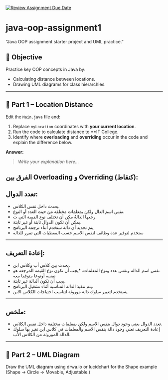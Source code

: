 [![Review Assignment Due Date](https://classroom.github.com/assets/deadline-readme-button-22041afd0340ce965d47ae6ef1cefeee28c7c493a6346c4f15d667ab976d596c.svg)](https://classroom.github.com/a/aM4vVoua)
# java-oop-assignment1
“Java OOP assignment starter project  and UML practice.”

## 🎯 Objective
Practice key OOP concepts in Java by:
- Calculating distance between locations.
- Drawing UML diagrams for class hierarchies.

---

## 🧮 Part 1 – Location Distance
Edit the `Main.java` file and:
1. Replace `myLocation` coordinates with **your current location**.
2. Run the code to calculate distance to **IT College.
3. Identify where **overloading** and **overriding** occur in the code and explain the difference below.

**Answer:**
> _Write your explanation here..._

## الفرق بين Overloading و Overriding (كنقاط):

## تعدد الدوال:

* يحدث داخل نفس الكلاس.
* نفس اسم الدال ولكن بمعلمات مختلفة من حيث العدد أو النوع.
* رجعها الدالةُ مكن أن تختلف نوع القيمة التي ت.
* يمكن أن تكون الدوال ثابتة أو غير ثابتة.
*   يتم تحديد أي دالة ستخدم أثناء ترجمة البرنامج 
*   ستخدم لتوفير عدة وظائف لنفس الاسم حسب المعطيات التي تمرر للداله

----------

## إعادة التعريف:

* يحدث بين كلاس أب وكلاس ابن.
* نفس اسم الدالة ونفس عدد ونوع المعلمات.
*يجب أن تكون نوع القيمة المرجعة هو نفسه أونوعا متوفقا معه 
* يجب أن تكون الدالة غير ثابتة.
* يتم تنفيذ الدالة المناسبة أثناء تشغيل البرنامج.
* يستخدم لتغيير سلوك دالة موروثة لتناسب احتياجات الكلاس الابن

---------

## ملخص:

* تعدد الدوال يعني وجود دوال بنفس الاسم ولكن بمعلمات مختلفة داخل نفس الكلاس.
* إعادة التعريف تعني وجود دالة بنفس الاسم والمعلمات في كلاس ابن تغير بها سلوك الدالة الموروثة من الكلاس الأب.

---

## 🎨 Part 2 – UML Diagram
Draw the UML diagram using drwa.io or lucidchart for the Shape example (Shape → Circle → Movable, Adjustable.)  

